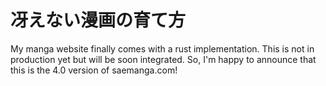 # 冴えない漫画の育て方

My manga website finally comes with a rust implementation. This is not in production yet but will be soon integrated. So, I'm happy to announce that this is the 4.0 version of saemanga.com!